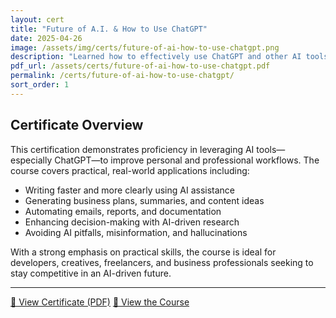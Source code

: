```yaml
---
layout: cert
title: "Future of A.I. & How to Use ChatGPT"
date: 2025-04-26
image: /assets/img/certs/future-of-ai-how-to-use-chatgpt.png
description: "Learned how to effectively use ChatGPT and other AI tools to boost productivity, automate tasks, and solve real-world problems in work and life."
pdf_url: /assets/certs/future-of-ai-how-to-use-chatgpt.pdf
permalink: /certs/future-of-ai-how-to-use-chatgpt/
sort_order: 1
---
```


## Certificate Overview

This certification demonstrates proficiency in leveraging AI tools—especially ChatGPT—to improve personal and professional workflows. The course covers practical, real-world applications including:

- Writing faster and more clearly using AI assistance  
- Generating business plans, summaries, and content ideas  
- Automating emails, reports, and documentation  
- Enhancing decision-making with AI-driven research  
- Avoiding AI pitfalls, misinformation, and hallucinations  

With a strong emphasis on practical skills, the course is ideal for developers, creatives, freelancers, and business professionals seeking to stay competitive in an AI-driven future.

---

[📄 View Certificate (PDF)](/assets/certs/future-of-ai-how-to-use-chatgpt.pdf)
[🔗 View the Course](https://zerotomastery.io/courses/future-of-ai/)  
